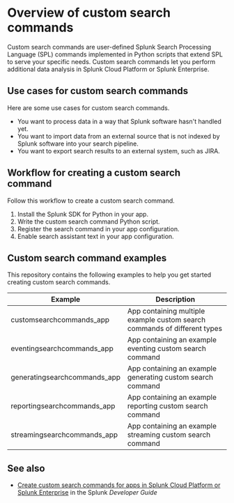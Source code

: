 # Overview of custom search commands

Custom search commands are user-defined Splunk Search Processing Language (SPL) commands implemented in Python scripts that extend SPL to serve your specific needs. Custom search commands let you perform additional data analysis in Splunk Cloud Platform or Splunk Enterprise. 

## Use cases for custom search commands

Here are some use cases for custom search commands.

* You want to process data in a way that Splunk software hasn't handled yet.
* You want to import data from an external source that is not indexed by Splunk software into your search pipeline.
* You want to export search results to an external system, such as JIRA.

## Workflow for creating a custom search command

Follow this workflow to create a custom search command.

1. Install the Splunk SDK for Python in your app.
2. Write the custom search command Python script.
3. Register the search command in your app configuration.
4. Enable search assistant text in your app configuration.

## Custom search command examples

This repository contains the following examples to help you get started creating custom search commands.

| Example                      | Description                                                               |
|------------------------------|---------------------------------------------------------------------------|
| customsearchcommands_app     | App containing multiple example custom search commands of different types |
| eventingsearchcommands_app   | App containing an example eventing custom search command                  |
| generatingsearchcommands_app | App containing an example generating custom search command                |
| reportingsearchcommands_app  | App containing an example reporting custom search command                 |
| streamingsearchcommands_app  | App containing an example streaming custom search command                 |

## See also

* [Create custom search commands for apps in Splunk Cloud Platform or Splunk Enterprise](https://dev.splunk.com/enterprise/docs/devtools/customsearchcommands) in the Splunk *Developer Guide*